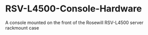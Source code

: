 # RSV-L4500-Console-Hardware
A console mounted on the front of the Rosewill RSV-L4500 server rackmount case
